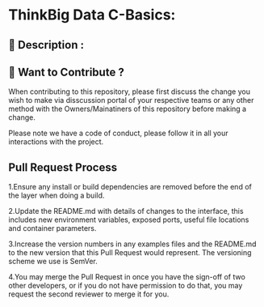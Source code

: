 # ThinkBig Data C-Basics:

## :memo: Description :

## :construction: Want to Contribute ?

When contributing to this repository, please first discuss the change you wish to make via disscussion portal of your respective teams or any other method with the Owners/Mainatiners of this repository before making a change.

Please note we have a code of conduct, please follow it in all your interactions with the project.

## Pull Request Process

  1.Ensure any install or build dependencies are removed before the end of the layer when doing a build.
  
  2.Update the README.md with details of changes to the interface, this includes new environment variables, exposed ports,         useful file locations and container parameters.
  
  3.Increase the version numbers in any examples files and the README.md to the new version that this Pull Request would           represent. The versioning scheme we use is SemVer.
  
  4.You may merge the Pull Request in once you have the sign-off of two other developers, or if you do not have permission to       do that, you may request the second reviewer to merge it for you.
